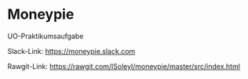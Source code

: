 # Moneypie
UO-Praktikumsaufgabe

Slack-Link: https://moneypie.slack.com

Rawgit-Link: https://rawgit.com/lSoleyl/moneypie/master/src/index.html
